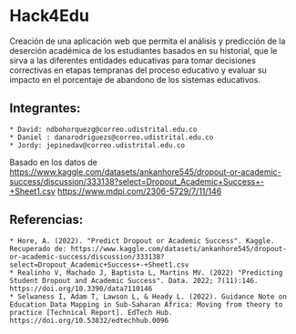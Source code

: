 # Hack4Edu
Creación de una aplicación web que permita el análisis y predicción de la deserción académica de los estudiantes basados en su historial, que le sirva a las diferentes entidades educativas para tomar decisiones correctivas en etapas tempranas del proceso educativo y evaluar su impacto en el porcentaje de abandono de los sistemas educativos.
## Integrantes:
    * David: ndbohorquezg@correo.udistrital.edu.co
    * Daniel : danarodriguezs@correo.udistrital.edu.co
    * Jordy: jepinedav@correo.udistrital.edu.co

Basado en los datos de https://www.kaggle.com/datasets/ankanhore545/dropout-or-academic-success/discussion/333138?select=Dropout_Academic+Success+-+Sheet1.csv
https://www.mdpi.com/2306-5729/7/11/146

## Referencias:
    * Hore, A. (2022). "Predict Dropout or Academic Success". Kaggle. Recuperado de: https://www.kaggle.com/datasets/ankanhore545/dropout-or-academic-success/discussion/333138?select=Dropout_Academic+Success+-+Sheet1.csv
    * Realinho V, Machado J, Baptista L, Martins MV. (2022) "Predicting Student Dropout and Academic Success". Data. 2022; 7(11):146. https://doi.org/10.3390/data7110146
    * Selwaness I, Adam T, Lawson L, & Heady L. (2022). Guidance Note on Education Data Mapping in Sub-Saharan Africa: Moving from theory to practice [Technical Report]. EdTech Hub. https://doi.org/10.53832/edtechhub.0096

